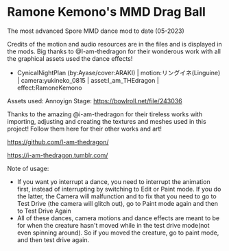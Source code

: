 # Ramone Kemono's MMD Drag Ball
The most advanced Spore MMD dance mod to date (05-2023)

Credits of the motion and audio resources are in the files and is displayed in the mods. Big thanks to @I-am-thedragon for their wonderous work with all the graphical assets used the dance effects!
- CynicalNightPlan (by:Ayase/cover:ARAKI) | motion:リングイネ(Linguine) | camera:yukineko_0815 | asset:I_am_THEdragon | effect:RamoneKemono


Assets used:
Annoyign Stage: https://bowlroll.net/file/243036

Thanks to the amazing @i-am-thedragon for their tireless works with importing, adjusting and creating the textures and meshes used in this project! Follow them here for their other works and art!

https://github.com/I-am-thedragon/

https://i-am-thedragon.tumblr.com/



Note of usage:
- If you want yo interrupt a dance, you need to interrupt the animation first, instead of interrupting by switching to Edit or Paint mode. If you do the latter, the Camera will malfunction and to fix that you need to go to Test Drive (the camera will glitch out), go to Paint mode again and then to Test Drive Again
- All of these dances, camera motions and dance effects are meant to be for when the creature hasn't moved while in the test drive mode(not even spinning around). So if you moved the creature, go to paint mode, and then test drive again.
